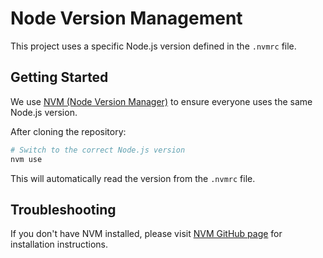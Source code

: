 # Node Version Management

This project uses a specific Node.js version defined in the `.nvmrc` file.

## Getting Started

We use [NVM (Node Version Manager)](https://github.com/nvm-sh/nvm) to ensure everyone uses the same Node.js version.

After cloning the repository:

```bash
# Switch to the correct Node.js version
nvm use
```

This will automatically read the version from the `.nvmrc` file.

## Troubleshooting

If you don't have NVM installed, please visit [NVM GitHub page](https://github.com/nvm-sh/nvm) for installation instructions.

